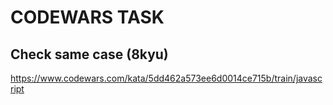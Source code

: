 # CODEWARS TASK

## Check same case (8kyu)

https://www.codewars.com/kata/5dd462a573ee6d0014ce715b/train/javascript
